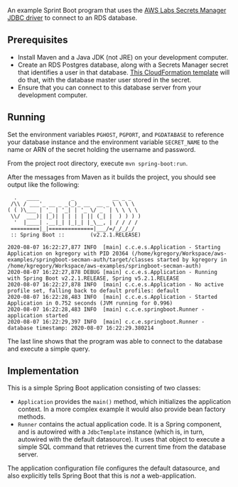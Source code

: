 An example Sprint Boot program that uses the [AWS Labs Secrets Manager JDBC driver](https://github.com/aws/aws-secretsmanager-jdbc)
to connect to an RDS database.


## Prerequisites

* Install Maven and a Java JDK (not JRE) on your development computer.
* Create an RDS Postgres database, along with a Secrets Manager secret that identifies a user
  in that database. [This CloudFormation template](src/cloudformation/rds_secretsmanager.yml)
  will do that, with the database master user stored in the secret.
* Ensure that you can connect to this database server from your development computer.


## Running

Set the environment variables `PGHOST`, `PGPORT`, and `PGDATABASE` to reference your database
instance and the environment variable `SECRET_NAME` to the name or ARN of the secret holding
the username and password.

From the project root directory, execute `mvn spring-boot:run`.

After the messages from Maven as it builds the project, you should see output like the following:

```
  .   ____          _            __ _ _
 /\\ / ___'_ __ _ _(_)_ __  __ _ \ \ \ \
( ( )\___ | '_ | '_| | '_ \/ _` | \ \ \ \
 \\/  ___)| |_)| | | | | || (_| |  ) ) ) )
  '  |____| .__|_| |_|_| |_\__, | / / / /
 =========|_|==============|___/=/_/_/_/
 :: Spring Boot ::        (v2.2.1.RELEASE)

2020-08-07 16:22:27,877 INFO  [main] c.c.e.s.Application - Starting Application on kgregory with PID 20364 (/home/kgregory/Workspace/aws-examples/springboot-secman-auth/target/classes started by kgregory in /home/kgregory/Workspace/aws-examples/springboot-secman-auth)
2020-08-07 16:22:27,878 DEBUG [main] c.c.e.s.Application - Running with Spring Boot v2.2.1.RELEASE, Spring v5.2.1.RELEASE
2020-08-07 16:22:27,878 INFO  [main] c.c.e.s.Application - No active profile set, falling back to default profiles: default
2020-08-07 16:22:28,483 INFO  [main] c.c.e.s.Application - Started Application in 0.752 seconds (JVM running for 0.996)
2020-08-07 16:22:28,483 INFO  [main] c.c.e.springboot.Runner - application started
2020-08-07 16:22:29,397 INFO  [main] c.c.e.springboot.Runner - database timestamp: 2020-08-07 16:22:29.380214
```

The last line shows that the program was able to connect to the database and execute a simple query.


## Implementation

This is a simple Spring Boot application consisting of two classes:

* `Application` provides the `main()` method, which initializes the application context. In a more complex example
  it would also provide bean factory methods.
* `Runner` contains the actual application code. It is a Spring component, and is autowired with a `JdbcTemplate`
  instance (which is, in turn, autowired with the default datasource). It uses that object to execute a simple
  SQL command that retrieves the current time from the database server.

The application configuration file configures the default datasource, and also explicitly tells Spring Boot that
this is _not_ a web-application.

